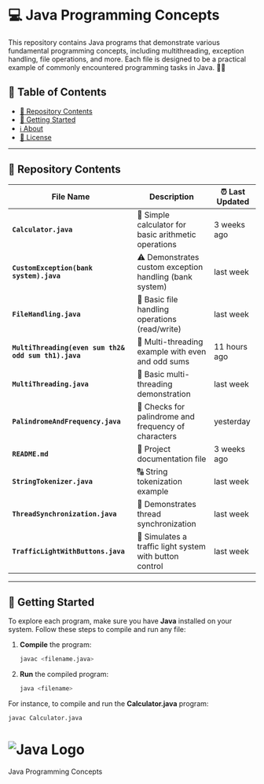 # 💻 Java Programming Concepts

This repository contains Java programs that demonstrate various fundamental programming concepts, including multithreading, exception handling, file operations, and more. Each file is designed to be a practical example of commonly encountered programming tasks in Java. 📂✨

## 📌 Table of Contents

- [📂 Repository Contents](#-repository-contents)
- [🚀 Getting Started](#-getting-started)
- [ℹ️ About](#ℹ️-about)
- [📜 License](#-license)

---

## 📂 Repository Contents

| File Name                                     | Description                                                  | ⏰ Last Updated        |
|-----------------------------------------------|--------------------------------------------------------------|------------------------|
| **`Calculator.java`**                         | 🧮 Simple calculator for basic arithmetic operations         | 3 weeks ago            |
| **`CustomException(bank system).java`**       | ⚠️ Demonstrates custom exception handling (bank system)       | last week              |
| **`FileHandling.java`**                       | 📂 Basic file handling operations (read/write)               | last week              |
| **`MultiThreading(even sum th2& odd sum th1).java`** | 🔄 Multi-threading example with even and odd sums         | 11 hours ago           |
| **`MultiThreading.java`**                     | 🔄 Basic multi-threading demonstration                        | last week              |
| **`PalindromeAndFrequency.java`**             | 🔄 Checks for palindrome and frequency of characters         | yesterday              |
| **`README.md`**                               | 📄 Project documentation file                                | 3 weeks ago            |
| **`StringTokenizer.java`**                    | 🔠 String tokenization example                               | last week              |
| **`ThreadSynchronization.java`**              | 🔄 Demonstrates thread synchronization                       | last week              |
| **`TrafficLightWithButtons.java`**            | 🚦 Simulates a traffic light system with button control      | last week              |

---

## 🚀 Getting Started

To explore each program, make sure you have **Java** installed on your system. Follow these steps to compile and run any file:

1. **Compile** the program:

    ```bash
    javac <filename.java>
    ```

2. **Run** the compiled program:

    ```bash
    java <filename>
    ```



For instance, to compile and run the **Calculator.java** program:

```bash
javac Calculator.java
 ```

 # ![Java Logo](https://upload.wikimedia.org/wikipedia/en/3/30/Java_programming_language_logo.svg)
Java Programming Concepts

